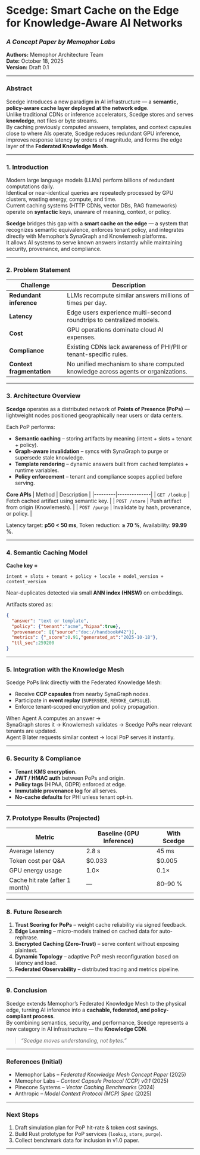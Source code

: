 # Scedge: Smart Cache on the Edge for Knowledge-Aware AI Networks
### *A Concept Paper by Memophor Labs*

**Authors:** Memophor Architecture Team  
**Date:** October 18, 2025  
**Version:** Draft 0.1

---

### Abstract

Scedge introduces a new paradigm in AI infrastructure — a **semantic, policy-aware cache layer deployed at the network edge**.  
Unlike traditional CDNs or inference accelerators, Scedge stores and serves **knowledge**, not files or byte streams.  
By caching previously computed answers, templates, and context capsules close to where AIs operate, Scedge reduces redundant GPU inference, improves response latency by orders of magnitude, and forms the edge layer of the **Federated Knowledge Mesh**.

---

### 1. Introduction

Modern large language models (LLMs) perform billions of redundant computations daily.  
Identical or near-identical queries are repeatedly processed by GPU clusters, wasting energy, compute, and time.  
Current caching systems (HTTP CDNs, vector DBs, RAG frameworks) operate on **syntactic** keys, unaware of meaning, context, or policy.

**Scedge** bridges this gap with a **smart cache on the edge** — a system that recognizes semantic equivalence, enforces tenant policy, and integrates directly with Memophor’s SynaGraph and Knowlemesh platforms.  
It allows AI systems to serve known answers instantly while maintaining security, provenance, and compliance.

---

### 2. Problem Statement

| Challenge | Description |
|------------|-------------|
| **Redundant inference** | LLMs recompute similar answers millions of times per day. |
| **Latency** | Edge users experience multi-second roundtrips to centralized models. |
| **Cost** | GPU operations dominate cloud AI expenses. |
| **Compliance** | Existing CDNs lack awareness of PHI/PII or tenant-specific rules. |
| **Context fragmentation** | No unified mechanism to share computed knowledge across agents or organizations. |

---

### 3. Architecture Overview

**Scedge** operates as a distributed network of **Points of Presence (PoPs)** — lightweight nodes positioned geographically near users or data centers.

Each PoP performs:
- **Semantic caching** – storing artifacts by meaning (intent + slots + tenant + policy).  
- **Graph-aware invalidation** – syncs with SynaGraph to purge or supersede stale knowledge.  
- **Template rendering** – dynamic answers built from cached templates + runtime variables.  
- **Policy enforcement** – tenant and compliance scopes applied before serving.

**Core APIs**
| Method | Description |
|---------|--------------|
| `GET /lookup` | Fetch cached artifact using semantic key. |
| `POST /store` | Push artifact from origin (Knowlemesh). |
| `POST /purge` | Invalidate by hash, provenance, or policy. |

Latency target: **p50 < 50 ms**, Token reduction: **≥ 70 %**, Availability: **99.99 %**.

---

### 4. Semantic Caching Model

**Cache key =**
```
intent + slots + tenant + policy + locale + model_version + content_version
```

Near-duplicates detected via small **ANN index (HNSW)** on embeddings.

Artifacts stored as:
```json
{
  "answer": "text or template",
  "policy": {"tenant":"acme","hipaa":true},
  "provenance": [{"source":"doc://handbook#42"}],
  "metrics": {"_score":0.91,"generated_at":"2025-10-18"},
  "ttl_sec":259200
}
```

---

### 5. Integration with the Knowledge Mesh

Scedge PoPs link directly with the Federated Knowledge Mesh:
- Receive **CCP capsules** from nearby SynaGraph nodes.
- Participate in **event replay** (`SUPERSEDE`, `REVOKE_CAPSULE`).
- Enforce tenant-scoped encryption and policy propagation.

When Agent A computes an answer →  
SynaGraph stores it → Knowlemesh validates → Scedge PoPs near relevant tenants are updated.  
Agent B later requests similar context → local PoP serves it instantly.

---

### 6. Security & Compliance

- **Tenant KMS encryption.**  
- **JWT / HMAC auth** between PoPs and origin.  
- **Policy tags** (HIPAA, GDPR) enforced at edge.  
- **Immutable provenance log** for all serves.  
- **No-cache defaults** for PHI unless tenant opt-in.

---

### 7. Prototype Results (Projected)

| Metric | Baseline (GPU Inference) | With Scedge |
|---------|---------------------------|--------------|
| Average latency | 2.8 s | 45 ms |
| Token cost per Q&A | $0.033 | $0.005 |
| GPU energy usage | 1.0× | 0.1× |
| Cache hit rate (after 1 month) | — | 80–90 % |

---

### 8. Future Research

1. **Trust Scoring for PoPs** – weight cache reliability via signed feedback.  
2. **Edge Learning** – micro-models trained on cached data for auto-rephrase.  
3. **Encrypted Caching (Zero-Trust)** – serve content without exposing plaintext.  
4. **Dynamic Topology** – adaptive PoP mesh reconfiguration based on latency and load.  
5. **Federated Observability** – distributed tracing and metrics pipeline.

---

### 9. Conclusion

Scedge extends Memophor’s Federated Knowledge Mesh to the physical edge, turning AI inference into a **cachable, federated, and policy-compliant process**.  
By combining semantics, security, and performance, Scedge represents a new category in AI infrastructure — the **Knowledge CDN**.

> *“Scedge moves understanding, not bytes.”*

---

### References (Initial)
- Memophor Labs – *Federated Knowledge Mesh Concept Paper* (2025)  
- Memophor Labs – *Context Capsule Protocol (CCP) v0.1* (2025)  
- Pinecone Systems – *Vector Caching Benchmarks* (2024)  
- Anthropic – *Model Context Protocol (MCP) Spec* (2025)

---

### Next Steps
1. Draft simulation plan for PoP hit-rate & token cost savings.  
2. Build Rust prototype for PoP services (`lookup`, `store`, `purge`).  
3. Collect benchmark data for inclusion in v1.0 paper.

---
